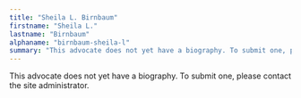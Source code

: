 ```yaml
---
title: "Sheila L. Birnbaum"
firstname: "Sheila L."
lastname: "Birnbaum"
alphaname: "birnbaum-sheila-l"
summary: "This advocate does not yet have a biography. To submit one, please contact the site administrator."
---
```

This advocate does not yet have a biography. To submit one, please contact the site administrator.

